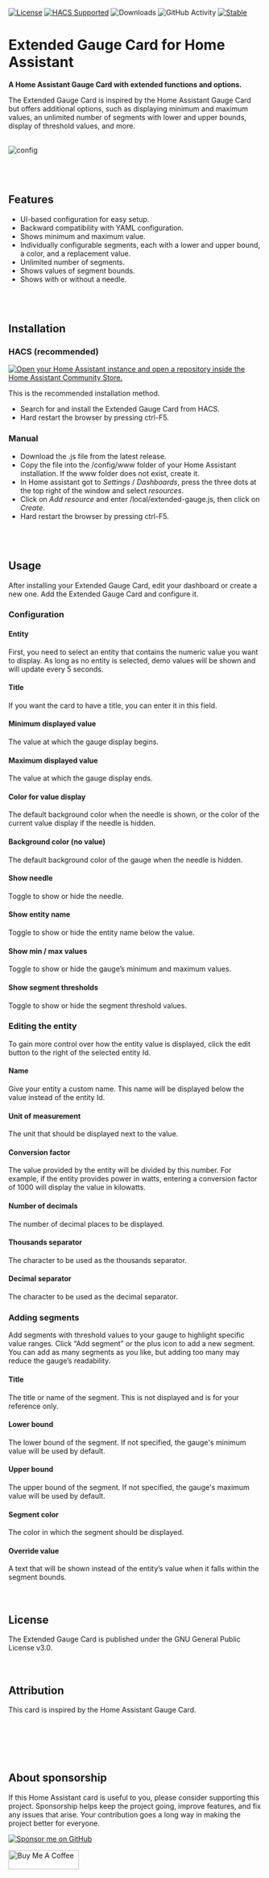 [![License](https://img.shields.io/github/license/microteq/extended-gauge.svg)](LICENSE)
[![HACS Supported](https://img.shields.io/badge/HACS-Supported-green.svg)](https://github.com/custom-components/hacs)
![Downloads](https://img.shields.io/github/downloads/microteq/extended-gauge/total)
![GitHub Activity](https://img.shields.io/github/commit-activity/y/microteq/extended-gauge.svg?label=commits)
[![Stable](https://img.shields.io/github/release/microteq/extended-gauge.svg)](https://github.com/microteq/extended-gauge/releases/latest)
# Extended Gauge Card for Home Assistant
**A Home Assistant Gauge Card with extended functions and options.**

The Extended Gauge Card is inspired by the Home Assistant Gauge Card but offers additional options, such as displaying minimum and maximum values, an unlimited number of segments with lower and upper bounds, display of threshold values, and more.
<br />
<br />

![config](https://github.com/user-attachments/assets/b4133a1e-9e61-424a-9e89-2f9543bad6ef)


<br />
<br />

## Features
- UI-based configuration for easy setup.
- Backward compatibility with YAML configuration.
- Shows minimum and maximum value.
- Individually configurable segments, each with a lower and upper bound, a color, and a replacement value.
- Unlimited number of segments.
- Shows values of segment bounds.
- Shows with or without a needle.
<br />
<br />

## Installation

### HACS (recommended)
[![Open your Home Assistant instance and open a repository inside the Home Assistant Community Store.](https://my.home-assistant.io/badges/hacs_repository.svg)](https://my.home-assistant.io/redirect/hacs_repository/?owner=microteq&repository=extended-gauge&category=plugin)

This is the recommended installation method.

- Search for and install the Extended Gauge Card from HACS.
- Hard restart the browser by pressing ctrl-F5.

### Manual

- Download the .js file from the latest release.
- Copy the file into the /config/www folder of your Home Assistant installation. If the www folder does not exist, create it.
- In Home assistant got to *Settings* / *Dashboards*, press the three dots at the top right of the window and select *resources*.
- Click on *Add resource* and enter /local/extended-gauge.js, then click on *Create*.
- Hard restart the browser by pressing ctrl-F5.
<br />
<br />

## Usage
After installing your Extended Gauge Card, edit your dashboard or create a new one. Add the Extended Gauge Card and configure it.

### Configuration

#### Entity
First, you need to select an entity that contains the numeric value you want to display. As long as no entity is selected, demo values will be shown and will update every 5 seconds.

#### Title
If you want the card to have a title, you can enter it in this field.

#### Minimum displayed value
The value at which the gauge display begins.

#### Maximum displayed value
The value at which the gauge display ends.

#### Color for value display
The default background color when the needle is shown, or the color of the current value display if the needle is hidden.

#### Background color (no value)
The default background color of the gauge when the needle is hidden.

#### Show needle
Toggle to show or hide the needle.

#### Show entity name
Toggle to show or hide the entity name below the value.

#### Show min / max values
Toggle to show or hide the gauge’s minimum and maximum values.

#### Show segment thresholds
Toggle to show or hide the segment threshold values.
<br/>

### Editing the entity
To gain more control over how the entity value is displayed, click the edit button to the right of the selected entity Id.

#### Name
Give your entity a custom name. This name will be displayed below the value instead of the entity Id.

#### Unit of measurement
The unit that should be displayed next to the value.

#### Conversion factor
The value provided by the entity will be divided by this number. For example, if the entity provides power in watts, entering a conversion factor of 1000 will display the value in kilowatts.

#### Number of decimals
The number of decimal places to be displayed.

#### Thousands separator
The character to be used as the thousands separator.

#### Decimal separator
The character to be used as the decimal separator.
<br/>

### Adding segments
Add segments with threshold values to your gauge to highlight specific value ranges. Click “Add segment” or the plus icon to add a new segment. You can add as many segments as you like, but adding too many may reduce the gauge’s readability.

#### Title
The title or name of the segment. This is not displayed and is for your reference only.

#### Lower bound
The lower bound of the segment. If not specified, the gauge's minimum value will be used by default.

#### Upper bound
The upper bound of the segment. If not specified, the gauge's maximum value will be used by default.

#### Segment color
The color in which the segment should be displayed.

#### Override value
A text that will be shown instead of the entity’s value when it falls within the segment bounds.
<br />
<br />
<br/>

## License

The Extended Gauge Card is published under the GNU General Public License v3.0.
<br />
<br />
<br />

## Attribution

This card is inspired by the Home Assistant Gauge Card.
<br />
<br />
<br />
<br />
<br />
<br />

## About sponsorship

If this Home Assistant card is useful to you, please consider supporting this project. Sponsorship helps keep the project going, improve features, and fix any issues that arise. Your contribution goes a long way in making the project better for everyone.


[![Sponsor me on GitHub](https://img.shields.io/badge/sponsor-me%20on%20GitHub-green)](https://github.com/sponsors/microteq)

<a href="https://www.buymeacoffee.com/microteq" target="_blank"><img src="https://cdn.buymeacoffee.com/buttons/v2/default-yellow.png" alt="Buy Me A Coffee" width="140" height="38" style="height: 38px !important;width: 140px !important;" ></a>









